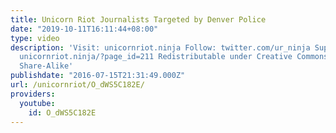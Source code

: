 ```yaml
---
title: Unicorn Riot Journalists Targeted by Denver Police
date: "2019-10-11T16:11:44+08:00"
type: video
description: 'Visit: unicornriot.ninja Follow: twitter.com/ur_ninja Support Our Work:
  unicornriot.ninja/?page_id=211 Redistributable under Creative Commons Non-Commercial
  Share-Alike'
publishdate: "2016-07-15T21:31:49.000Z"
url: /unicornriot/O_dWS5C182E/
providers:
  youtube:
    id: O_dWS5C182E
---
```

